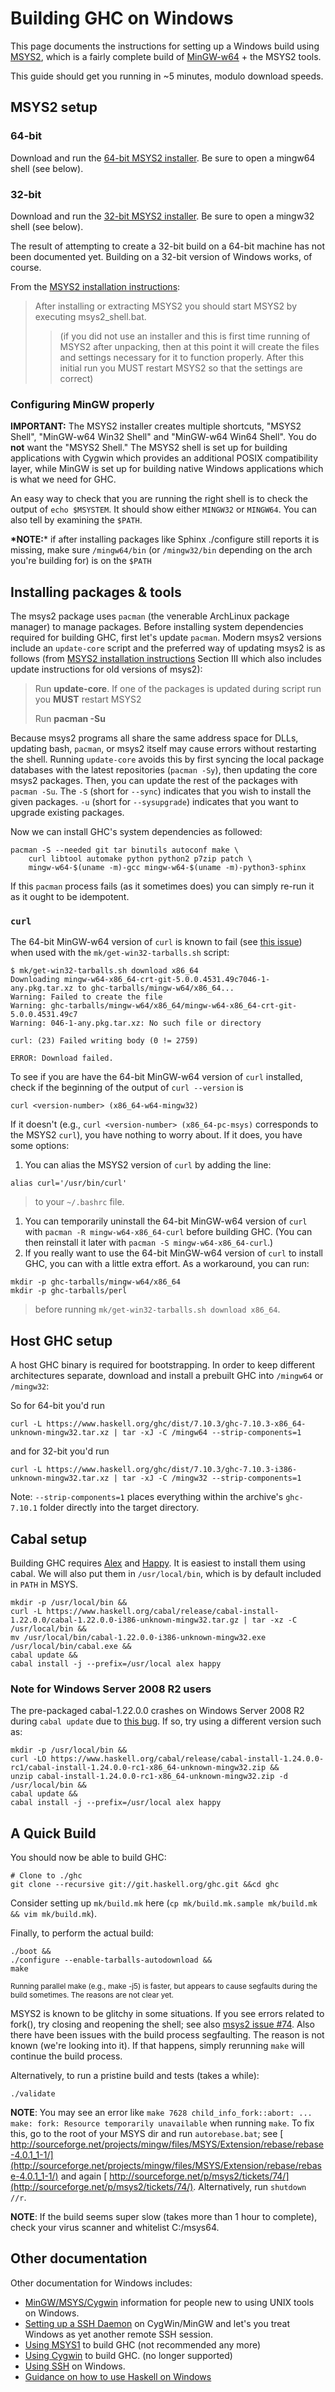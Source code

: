 # Building GHC on Windows


This page documents the instructions for setting up a Windows build using [ MSYS2](http://sourceforge.net/projects/msys2/), which is a fairly complete build of [ MinGW-w64](http://mingw-w64.org/) + the MSYS2 tools.


This guide should get you running in \~5 minutes, modulo download speeds.

## MSYS2 setup

### 64-bit


Download and run the [ 64-bit MSYS2 installer](http://sourceforge.net/projects/msys2/files/latest/download). Be sure to open a mingw64 shell (see below).

### 32-bit


Download and run the [ 32-bit MSYS2 installer](http://sourceforge.net/projects/msys2/files/Base/i686/). Be sure to open a mingw32 shell (see below).


The result of attempting to create a 32-bit build on a 64-bit machine has not been documented yet. Building on a 32-bit version of Windows works, of course.


From the [ MSYS2 installation instructions](http://sourceforge.net/p/msys2/wiki/MSYS2%20installation/):

>
> After installing or extracting MSYS2 you should start MSYS2 by executing msys2_shell.bat.
>
> >
> > (if you did not use an installer and this is first time running of MSYS2 after unpacking, then at this point it will create the files and settings necessary for it to function properly. After this initial run you MUST restart MSYS2 so that the settings are correct)

### Configuring MinGW properly

**IMPORTANT:** The MSYS2 installer creates multiple shortcuts, "MSYS2 Shell", "MinGW-w64 Win32 Shell" and "MinGW-w64 Win64 Shell". You do **not** want the "MSYS2 Shell." The MSYS2 shell is set up for building applications with Cygwin which provides an additional POSIX compatibility layer, while MinGW is set up for building native Windows applications which is what we need for GHC.


An easy way to check that you are running the right shell is to check the output of `echo $MSYSTEM`. It should show either `MINGW32` or `MINGW64`. You can also tell by examining the `$PATH`.

**\*NOTE:**\* if after installing packages like Sphinx ./configure still reports it is missing, make sure `/mingw64/bin` (or `/mingw32/bin` depending on the arch you're building for)  is on the `$PATH`

## Installing packages & tools


The msys2 package uses `pacman` (the venerable ArchLinux package manager) to manage packages. Before installing system dependencies required for building GHC, first let's update `pacman`. Modern msys2 versions include an `update-core` script and the preferred way of updating msys2 is as follows (from [ MSYS2 installation instructions](http://sourceforge.net/p/msys2/wiki/MSYS2%20installation/) Section III which also includes update instructions for old versions of msys2):

>
> Run **update-core**. If one of the packages is updated during script run you **MUST** restart MSYS2
>
>
> Run **pacman -Su**


Because msys2 programs all share the same address space for DLLs, updating bash, `pacman`, or msys2 itself may cause errors without restarting the shell. Running `update-core` avoids this by first syncing the local package databases with the latest repositories (`pacman -Sy`), then updating the core msys2 packages. Then, you can update the rest of the packages with `pacman -Su`. The `-S` (short for `--sync`) indicates that you wish to install the given packages. `-u` (short for `--sysupgrade`) indicates that you want to upgrade existing packages.


Now we can install GHC's system dependencies as followed:

```
pacman -S --needed git tar binutils autoconf make \
    curl libtool automake python python2 p7zip patch \
    mingw-w64-$(uname -m)-gcc mingw-w64-$(uname -m)-python3-sphinx
```


If this `pacman` process fails (as it sometimes does) you can simply re-run it as it ought to be idempotent.

### `curl`


The 64-bit MinGW-w64 version of `curl` is known to fail (see [ this issue](https://github.com/curl/curl/issues/1007)) when used with the `mk/get-win32-tarballs.sh` script:

```wiki
$ mk/get-win32-tarballs.sh download x86_64
Downloading mingw-w64-x86_64-crt-git-5.0.0.4531.49c7046-1-any.pkg.tar.xz to ghc-tarballs/mingw-w64/x86_64...
Warning: Failed to create the file
Warning: ghc-tarballs/mingw-w64/x86_64/mingw-w64-x86_64-crt-git-5.0.0.4531.49c7
Warning: 046-1-any.pkg.tar.xz: No such file or directory

curl: (23) Failed writing body (0 != 2759)

ERROR: Download failed.
```


To see if you are have the 64-bit MinGW-w64 version of `curl` installed, check if the beginning of the output of `curl --version` is

```wiki
curl <version-number> (x86_64-w64-mingw32)
```


If it doesn't (e.g., `curl <version-number> (x86_64-pc-msys)` corresponds to the MSYS2 `curl`), you have nothing to worry about. If it does, you have some options:

1. You can alias the MSYS2 version of `curl` by adding the line:

```wiki
alias curl='/usr/bin/curl'
```

>
> to your `~/.bashrc` file.

1. You can temporarily uninstall the 64-bit MinGW-w64 version of `curl` with `pacman -R mingw-w64-x86_64-curl` before building GHC. (You can then reinstall it later with `pacman -S mingw-w64-x86_64-curl`.)
1. If you really want to use the 64-bit MinGW-w64 version of `curl` to install GHC, you can with a little extra effort. As a workaround, you can run:

```wiki
mkdir -p ghc-tarballs/mingw-w64/x86_64
mkdir -p ghc-tarballs/perl
```

>
> before running `mk/get-win32-tarballs.sh download x86_64`.

## Host GHC setup


A host GHC binary is required for bootstrapping. In order to keep different architectures separate, download and install a prebuilt GHC into `/mingw64` or `/mingw32`:


So for 64-bit you'd run

```
curl -L https://www.haskell.org/ghc/dist/7.10.3/ghc-7.10.3-x86_64-unknown-mingw32.tar.xz | tar -xJ -C /mingw64 --strip-components=1
```


and for 32-bit you'd run

```
curl -L https://www.haskell.org/ghc/dist/7.10.3/ghc-7.10.3-i386-unknown-mingw32.tar.xz | tar -xJ -C /mingw32 --strip-components=1
```


Note: `--strip-components=1` places everything within the archive's `ghc-7.10.1` folder directly into the target directory.

## Cabal setup


Building GHC requires [ Alex](http://www.haskell.org/alex/) and [ Happy](http://www.haskell.org/happy/). It is easiest to install them using cabal. We will also put them in `/usr/local/bin`, which is by default included in `PATH` in MSYS.

```
mkdir -p /usr/local/bin &&
curl -L https://www.haskell.org/cabal/release/cabal-install-1.22.0.0/cabal-1.22.0.0-i386-unknown-mingw32.tar.gz | tar -xz -C /usr/local/bin &&
mv /usr/local/bin/cabal-1.22.0.0-i386-unknown-mingw32.exe /usr/local/bin/cabal.exe &&
cabal update &&
cabal install -j --prefix=/usr/local alex happy
```

### Note for Windows Server 2008 R2 users


The pre-packaged cabal-1.22.0.0 crashes on Windows Server 2008 R2 during `cabal update` due to [ this bug](https://github.com/haskell/cabal/issues/2331).  If so, try using a different version such as:

```
mkdir -p /usr/local/bin &&
curl -LO https://www.haskell.org/cabal/release/cabal-install-1.24.0.0-rc1/cabal-install-1.24.0.0-rc1-x86_64-unknown-mingw32.zip &&
unzip cabal-install-1.24.0.0-rc1-x86_64-unknown-mingw32.zip -d /usr/local/bin &&
cabal update &&
cabal install -j --prefix=/usr/local alex happy
```

## A Quick Build


You should now be able to build GHC:

```
# Clone to ./ghc
git clone --recursive git://git.haskell.org/ghc.git &&cd ghc
```


Consider setting up `mk/build.mk` here (`cp mk/build.mk.sample mk/build.mk && vim mk/build.mk`).


Finally, to perform the actual build:

```
./boot &&
./configure --enable-tarballs-autodownload &&
make
```

<sub>Running parallel make (e.g., make -j5) is faster, but appears to cause segfaults during the build sometimes. The reasons are not clear yet.</sub>


MSYS2 is known to be glitchy in some situations. If you see errors related to fork(), try closing and reopening the shell; see also [ msys2 issue \#74](http://sourceforge.net/p/msys2/tickets/74/). Also there have been issues with the build process segfaulting. The reason is not known (we're looking into it). If that happens, simply rerunning `make` will continue the build process.


Alternatively, to run a pristine build and tests (takes a while):

```
./validate
```

**NOTE**: You may see an error like `make 7628 child_info_fork::abort: ... make: fork: Resource temporarily unavailable` when running `make`. To fix this, go to the root of your MSYS dir and run `autorebase.bat`; see [ http://sourceforge.net/projects/mingw/files/MSYS/Extension/rebase/rebase-4.0.1_1-1/](http://sourceforge.net/projects/mingw/files/MSYS/Extension/rebase/rebase-4.0.1_1-1/) and again [ http://sourceforge.net/p/msys2/tickets/74/](http://sourceforge.net/p/msys2/tickets/74/). Alternatively, run `shutdown //r`.

**NOTE**: If the build seems super slow (takes more than 1 hour to complete), check your virus scanner and whitelist C:/msys64.

## Other documentation


Other documentation for Windows includes:

- [MinGW/MSYS/Cygwin](building/platforms/windows) information for people new to using UNIX tools on Windows.
- [Setting up a SSH Daemon](building/windows/sshd) on CygWin/MinGW and let's you treat Windows as yet another remote SSH session.
- [Using MSYS1](building/preparation/windows/msy-s1) to build GHC (not recommended any more)
- [Using Cygwin](building/windows/cygwin) to build GHC. (no longer supported)
- [Using SSH](building/windows/ssh) on Windows.
- [ Guidance on how to use Haskell on Windows](http://www.haskell.org/haskellwiki/Windows)